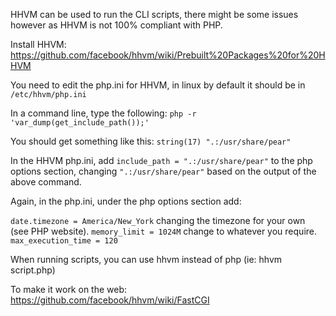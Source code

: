 HHVM can be used to run the CLI scripts, there might be some issues however as HHVM is not 100% compliant with PHP.

Install HHVM: https://github.com/facebook/hhvm/wiki/Prebuilt%20Packages%20for%20HHVM

You need to edit the php.ini for HHVM, in linux by default it should be in `/etc/hhvm/php.ini`

In a command line, type the following: `php -r 'var_dump(get_include_path());'`

You should get something like this: `string(17) ".:/usr/share/pear"`

In the HHVM php.ini, add `include_path = ".:/usr/share/pear"` to the php options section, changing `".:/usr/share/pear"` based on the output of the above command.

Again, in the php.ini, under the php options section add:

`date.timezone = America/New_York` changing the timezone for your own (see PHP website).
`memory_limit = 1024M` change to whatever you require.
`max_execution_time = 120`

When running scripts, you can use hhvm instead of php (ie: hhvm script.php)

To make it work on the web: https://github.com/facebook/hhvm/wiki/FastCGI
